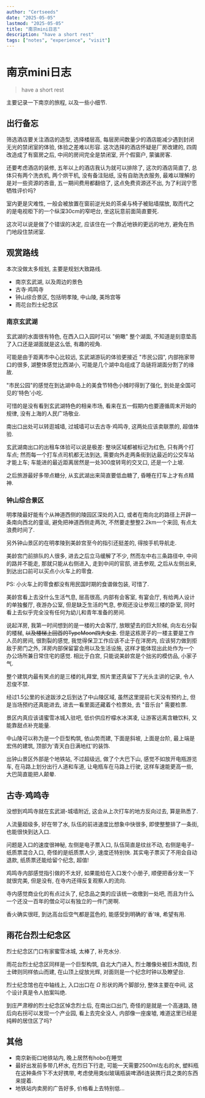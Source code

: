 ```yaml
---
author: "Certseeds"
date: "2025-05-05"
lastmod: "2025-05-05"
title: "南京mini日志"
description: "have a short rest"
tags: ["notes", "experience", "visit"]
---
```


# 南京mini日志

> have a short rest

主要记录一下南京的旅程, 以及一些小细节.

## 出行备忘

筛选酒店要关注酒店的造型, 选择楼层高, 每层房间数量少的酒店能减少遇到封闭无光的禁闭室的体验, 体验之差难以形容. 这次选择的酒店怀疑是厂房改建的, 四周改造成了有窗房之后, 中间的房间完全是禁闭室, 开个假窗户, 蒙骗房客.

还要考虑酒店的装修, 五年以上的酒店我认为就可以排除了, 这次的酒店简直了, 总体只有两个洗衣机, 两个烘干机, 没有备注贴纸, 没有自助洗衣服务, 最难以理解的是对一些资源的吝啬, 五一期间费用都翻倍了, 这点免费资源还不出, 为了利润宁愿牺牲评价吗?

室内更是灾难性, 一般会被放置在窗前逆光处的茶桌与椅子被贴墙摆放, 取而代之的是电视柜下的一个纵深30cm的窄吧台, 坐这玩意前面简直要死.

这次可以说是做了个错误的决定, 应该住在一个靠近地铁的更远的地方, 避免在热门地段住禁闭室.

## 观赏路线

本次没做太多规划, 主要是规划大致路线.

+ 南京玄武湖, 以及周边的景色
+ 古寺·鸡鸣寺
+ 钟山综合景区, 包括明孝陵, 中山陵, 美玲宫等
+ 雨花台烈士纪念区

### 南京玄武湖

玄武湖的水面很有特色, 在西入口入园时可以 "俯瞰" 整个湖面, 不知道是刻意垫高了入口还是湖面就是这么低, 有趣的视角.

可能是由于距离市中心比较远, 玄武湖游玩的体验更接近 "市民公园", 内部拖家带口的很多, 湖整体感觉比西湖小, 可能是几个湖中岛组成了岛链将湖面分割了的缘故.

"市民公园"的感觉在到达湖中岛上的美食节特色小摊时得到了强化, 到处是全国可见的'特色'小吃.

可惜的是没有看到玄武湖特色的相亲市场, 看来在五一假期内也要遵循周末开始的规律, 没有上海的人民广场敬业.

南出口出处可以转逛城墙, 过城墙可以去古寺·鸡鸣寺, 这两处应该卖联票的, 超值体验.

玄武湖南出口的出租车体验可以说是极差: 整块区域都被标记为红色, 只有两个打车点; 然而每一个打车点司机都无法到达, 需要向外走两条街到达最近的公交车站才能上车; 车能进的最近距离居然是一处300度转弯的交叉口, 还是一个上坡.

之后旅游最好多带点糖分, 从玄武湖出来简直要低血糖了, 昏睡在打车上才有点精神.

### 钟山综合景区

明孝陵最好能有个从神道西侧的陵园区深处的入口, 或者在南向北的路径上开辟一条南向西北的童谣, 避免把神道西侧走两次, 不然要走整整2.2km一个来回, 有点太浪费时间了.

另外钟山景区的在明孝陵到美龄宫至今的指引还挺差的, 得按手机导航走.

美龄宫门前排队的人很多, 进去之后立马缓解了不少, 然而左中右三条路径中, 中间的路并不能走, 那就只能从右侧进入, 走到中间的官邸, 进去参观, 之后从左侧出来, 到达出口前可以买点小火车上的零食.

PS: 小火车上的零食都没有用民国时期的食谱做包装, 可惜了.

美龄宫看上去没什么生活气息, 层高很高, 内部有会客室, 有宴会厅, 有给两人设计的单独餐厅, 夜游办公室, 但是缺乏生活的气息, 参观还没让参观三楼的卧室, 同时看上去似乎完全没有任何为幼儿和青年准备的房间.

说起洋房, 我第一时间想到的是一楼的大会客厅, 放眼望去的巨大阶梯, 向左右分裂的楼梯, ~~以及楼梯上回首的TypeMoon四大女主~~. 但是这栋房子的一楼主要是工作人员的房间, 很割裂的感觉, 我觉得保卫工作应该不止于在洋房内, 应该努力做到拒敌于房门之外, 洋房内部保留宴会用以及生活设施, 这样才能体现出此处作为一个办公场所兼日常住宅的感觉. 相比于白宫, 只能说美龄宫是个拙劣的模仿品, 小家子气.

整个建筑内最有笑点的是三楼的礼拜堂, 照片里还真留下了光头主讲的记录, 令人忍俊不禁.

经过1.5公里的长途跋涉之后到达了中山陵区域, 虽然这里提前七天没有预约上, 但是当场预约还真能进去, 进去一看里面还藏着个检票处, 去 "音乐台" 需要检票.

景区内真应该请蜜雪冰城入驻吧, 低价供应柠檬水冰淇凌, 让游客远离含糖饮料, 又能靠甜点补充能量.

中山陵可以称为是一个巨型构筑, 依山势而建, 下面是斜坡, 上面是台阶, 最上端是宏伟的建筑, 顶部为'青天白日满地红'的装饰.

出钟山景区外部是个地铁站, 不过超级远, 做了个大巴下山, 感觉不如放开电瓶游览车, 在马路上划分出行人道和车道, 让电瓶车在马路上行驶, 这样车速能更高一些, 大巴简直能把人颠晕.

## 古寺·鸡鸣寺

没想到鸡鸣寺就在玄武湖-城墙附近, 这会从上次打车的地方反向过去, 算是熟悉了.

人流量超级多, 好在带了水, 队伍的前进速度比想象中快很多, 即使整整排了一条街, 也能很快到达入口.

问题是入口的速度很神秘, 左侧是电子票入口, 队伍简直是纹丝不动, 右侧是电子-纸质票混合入口, 奇怪的是纸质票人少, 速度还特别快. 其实电子票买了不用会自动退款, 纸质票还能给留个纪念, 超值!

鸡鸣寺内部感觉指引做的不太好, 如果能给在入口发个小册子, 顺便把香分发一下就很完美, 但是没有, 在寺内还得反复观察人的流向.

寺内感觉商业化的有点过头了, 纪念品之类的应该统一收缴到一处吧, 而且为什么一个还没一百年的僧众可以有独立的一件门房啊.

香火确实很旺, 到达高台后空气都是蓝色的, 能感受到明确的'香'味, 希望有用.

## 雨花台烈士纪念区

烈士纪念区门口有家蜜雪冰城, 太棒了, 补充水分.

雨花台烈士纪念区同样是一个巨型构筑, 自北大门进入, 烈士雕像处被巨木围绕, 烈士碑则同样依山而建, 在山顶上绽放光辉, 对面则是一个纪念时钟以及瞭望台.

烈士纪念馆也在中轴线上, 入口出口在 $\Omega$ 形状的两个脚部分, 整体主要在中间, 这个设计真是令人拍案叫绝.

到庄严肃穆的烈士纪念区悼念烈士后, 在南出口出门, 奇怪的是就是一个高速路, 随后向右拐可以发现一个产业园, 看上去完全没人, 内部像一座废墟, 难道这里已经是纯粹的居住区了吗?

## 其他

+ 南京新街口地铁站内, 晚上居然有hobo在睡觉
+ 最好出发前多带几杯水, 在烈日下行走, 可能一天需要2500ml左右的水, 塑料瓶在这种条件下不太好携带, 考虑使用类似玻璃瓶装啤酒6连装携行具之类的东西来提着.
+ 地铁站内卖房的广告好多, 价格看上去特别低...
